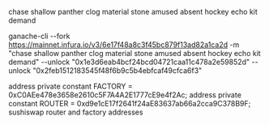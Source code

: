 
chase shallow panther clog material stone amused absent hockey echo kit demand

 ganache-cli --fork https://mainnet.infura.io/v3/6e17f48a8c3f45bc879f13ad82a1ca2d -m "chase shallow panther clog material stone amused absent hockey echo kit demand" --unlock "0x1e3d6eab4bcf24bcd04721caa11c478a2e59852d" --unlock "0x2feb1512183545f48f6b9c5b4ebfcaf49cfca6f3"

 address private constant FACTORY = 0xC0AEe478e3658e2610c5F7A4A2E1777cE9e4f2Ac;
  address private constant ROUTER = 0xd9e1cE17f2641f24aE83637ab66a2cca9C378B9F;  sushiswap router and factory addresses
  
